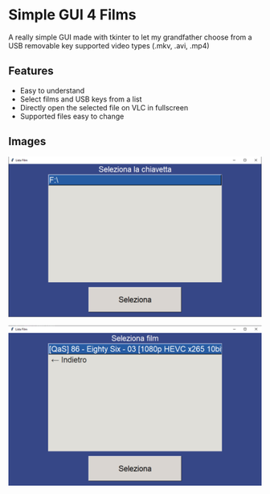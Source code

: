 # Simple GUI 4 Films

A really simple GUI made with tkinter to let my grandfather choose from a USB removable key supported video types (.mkv, .avi, .mp4)

## Features

- Easy to understand 
- Select films and USB keys from a list
- Directly open the selected file on VLC in fullscreen
- Supported files easy to change

## Images
![image info](./pictures/image.png)

![image info](./pictures/image2.png)
